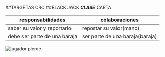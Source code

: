 ##TARGETAS CRC
##BLACK JACK
**_CLASE_**:CARTA

responsabilidades|colaboraciones
--------------------------|---------------------
saber su valor y reportarlo|reportar su valor(mano)
debe ser parte de una baraja|ser parte de una baraja(baraja)


![jugador pierde](/home/mario/Escritorio/jugadorpIERDE.png) 